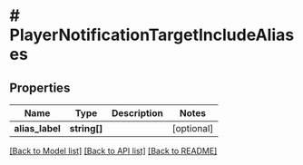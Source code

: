 # # PlayerNotificationTargetIncludeAliases

## Properties

Name | Type | Description | Notes
------------ | ------------- | ------------- | -------------
**alias_label** | **string[]** |  | [optional]

[[Back to Model list]](../../README.md#models) [[Back to API list]](../../README.md#endpoints) [[Back to README]](../../README.md)
